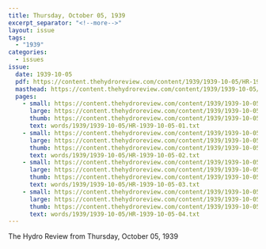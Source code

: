 ```yaml
---
title: Thursday, October 05, 1939
excerpt_separator: "<!--more-->"
layout: issue
tags:
  - "1939"
categories:
  - issues
issue:
  date: 1939-10-05
  pdf: https://content.thehydroreview.com/content/1939/1939-10-05/HR-1939-10-05.pdf
  masthead: https://content.thehydroreview.com/content/1939/1939-10-05/masthead/HR-1939-10-05.jpg
  pages:
    - small: https://content.thehydroreview.com/content/1939/1939-10-05/small/HR-1939-10-05-01.jpg
      large: https://content.thehydroreview.com/content/1939/1939-10-05/large/HR-1939-10-05-01.jpg
      thumb: https://content.thehydroreview.com/content/1939/1939-10-05/thumbnails/HR-1939-10-05-01.jpg
      text: words/1939/1939-10-05/HR-1939-10-05-01.txt
    - small: https://content.thehydroreview.com/content/1939/1939-10-05/small/HR-1939-10-05-02.jpg
      large: https://content.thehydroreview.com/content/1939/1939-10-05/large/HR-1939-10-05-02.jpg
      thumb: https://content.thehydroreview.com/content/1939/1939-10-05/thumbnails/HR-1939-10-05-02.jpg
      text: words/1939/1939-10-05/HR-1939-10-05-02.txt
    - small: https://content.thehydroreview.com/content/1939/1939-10-05/small/HR-1939-10-05-03.jpg
      large: https://content.thehydroreview.com/content/1939/1939-10-05/large/HR-1939-10-05-03.jpg
      thumb: https://content.thehydroreview.com/content/1939/1939-10-05/thumbnails/HR-1939-10-05-03.jpg
      text: words/1939/1939-10-05/HR-1939-10-05-03.txt
    - small: https://content.thehydroreview.com/content/1939/1939-10-05/small/HR-1939-10-05-04.jpg
      large: https://content.thehydroreview.com/content/1939/1939-10-05/large/HR-1939-10-05-04.jpg
      thumb: https://content.thehydroreview.com/content/1939/1939-10-05/thumbnails/HR-1939-10-05-04.jpg
      text: words/1939/1939-10-05/HR-1939-10-05-04.txt
---
```


The Hydro Review from Thursday, October 05, 1939

<!--more-->

